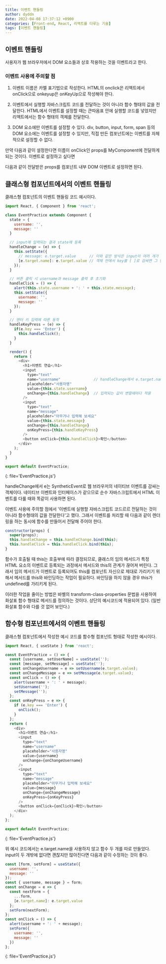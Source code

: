 ```yaml
---
title: 이벤트 핸들링
author: dyddn
date: 2022-04-08 17:37:12 +0900
categories: [Front-end, React, 리액트를 다루는 기술]
tags: [이벤트 핸들링]
---
```


## 이벤트 핸들링
사용자가 웹 브라우저에서 DOM 요소들과 상호 작용하는 것을 이벤트라고 한다. 

### 이벤트 사용에 주의할 점
1. 이벤트 이름은 카멜 표기법으로 작성한다.
HTML의 onclick은 리액트에서 onClick으로 onkeyup은 onKeyUp으로 작성해야 한다.

2. 이벤트에서 실행할 자바스크립트 코드를 전달하는 것이 아니라 함수 형태의 값을 전달한다.
HTML에서 이벤트를 설정할 때는 큰따옴표 안에 실행할 코드를 넣었지만 리액트에서는 함수 형태의 객체를 전달한다. 

3. DOM 요소에만 이벤트를 설정할 수 있다.
div, button, input, form, span 등의 DOM 요소에는 이벤트를 설정할 수 있지만, 직접 만든 컴포넌트에는 이벤트를 자체적으로 설정할 수 없다.

만약 <MyComponent onClick={doSonething}/> 다음과 같이 설정한다면 이름이 onClick인 props를 MyComponent에 전달하게 되는 것이다. 이벤트로 설정하고 싶다면 <div onClick={this.props.onClick}> 다음과 같이 전달받은 props를 컴포넌트 내부 DOM 이벤트로 설정하면 된다.

## 클래스형 컴포넌트에서의 이벤트 핸들링
클래스형 컴포넌트의 이벤트 핸들링 코드 예시이다.

```js
import React, { Component } from 'react';

class EventPractice extends Component {
  state = {
    username: '',
    message: ''
  }

  // input에 입력되는 결과 state에 등록
  handleChange = (e) => {
    this.setState({
      // message: e.target.value      // 이와 같은 방식은 input이 여러 개가 되면 동일한 함수로 처리할 수 없다.
      [e.target.name]: e.target.value // 객체 안에서 key를 [ ]로 감싸면 그 안에 넣은 레퍼런스가 가리키는 실제 값이 key 값으로 사용된다.
    });
  }

  // 버튼 클릭 시 username과 message 출력 후 초기화
  handleClick = () => {
    alert(this.state.username + ': ' + this.state.message);
    this.setState({
      username: '',
      message: ''
    });
  }

  // 엔터 키 입력에 따른 동작
  handleKeyPress = (e) => {
    if(e.key === 'Enter') {
      this.handleClick();
    }
  }

  render() {
    return (
      <div>
        <h1>이벤트 연습</h1>
        <input
          type="text"
          name="username"               // handleChange에서 e.target.name 부분에 해당하므로 state와 key 값을 동일하게 설정해야 한다.
          placeholder="사용자명"
          value={this.state.username}
          onChange={this.handleChange}  // 입력되는 값이 변할때마다 적용
        />
        <input
          type="text"
          name="message"
          placeholder="아무거나 입력해 보세요"
          value={this.state.message}
          onChange={this.handleChange}
          onKeyPress={this.handleKeyPress}
        />
        <button onClick={this.handleClick}>확인</button>
      </div>
    );
  }
}

export default EventPractice;
```
{: file='EventPractice.js'}

handleChange에서 e는 SyntheticEvent로 웹 브라우저의 네이티브 이벤트를 감싸는 객체이다. 네이티브 이벤트와 인터페이스가 같으므로 순수 자바스크립트에서 HTML 이벤트를 다룰 때와 똑같이 사용하면 된다.

이벤트 사용에 주의할 점에서 '이벤트에 실행할 자바스크립트 코드르르 전달하는 것이 아니라 함수형태의 값을 전달한다'고 했다. 그래서 이벤트를 처리할 때 다음과 같이 렌더링을 하는 동시에 함수를 만들어서 전달해 주어야 한다.

```js
constructor(props) {
  super(props);
  this.handleChange = this.handleChange.bind(this);
  this.handleClick = this.handleClick.bind(this);
}
```

함수가 호출될 때 this는 호출부에 따라 결정되므로, 클래스의 임의 메서드가 특정 HTML 요소의 이벤트로 등록되는 과정에서 메서드와 this의 관계가 끊어져 버린다. 그래서 임의 메서드가 이벤트로 등록되어도 this를 컴포넌트 자신으로 제대로 가리키기 위해서 메서드를 this와 바인딩하는 작업이 필요하다. 바인딩을 하지 않을 경우 this가 undefined를 가리키게 된다.

이러한 작업을 줄이는 방법은 바벨의 transform-class-properties 문법을 사용하여 화살표 함수 형태로 메서드를 정의하는 것이다. 상단의 예시코드에 적용되어 있다. (일반 화살표 함수와 다를 것 없어 보인다.)

## 함수형 컴포넌트에서의 이벤트 핸들링

클래스형 컴포넌트에서 작성한 예시 코드를 함수형 컴포넌트 형태로 작성한 예시이다.

```js
import React, { useState } from 'react';

const EventPractice = () => {
  const [username, setUserName] = useState('');
  const [message, setMessage] = useState('');
  const onChangeUsername = e => setUsername(e.target.value);
  const onChangeMessage = e => setMessage(e.target.value);
  const onClick = () => {
    alert(username + ': ' + message);
    setUsername('');
    setMessage('');
  };
  const onKeyPress = e => {
    if (e.key === 'Enter') {
      onClick();
    }
  };
  return (
    <div>
      <h1>이벤트 연습</h1>
      <input
        type="text"
        name="username"
        placeholder="사용자명"
        value={username}
        onChange={onChangeUsername}
      />
      <input
        type="text"
        name="message"
        placeholder="아무거나 입력해 보세요"
        value={message}
        onChange={onChangeMessage}
        onKeyPress={onKeyPress}
      />
      <button onClick={onClick}>확인</button>
    </div>
  );
};

export default EventPractice;
```
{: file='EventPractice.js'}

위 예시 코드에서는 e.target.name을 사용하지 않고 함수 두 개를 따로 만들었다. input이 두 개밖에 없다면 괜찮지만 많아진다면 다음과 같이 수정하는 것이 좋다.

```js
const [form, setForm] = useState({
  username: '',
  message: ''
});
const { username, message } = form;
const onChange = e => {
  const nextForm = {
    ...form,
    [e.target.name]: e.target.value
  };
  setForm(nextForm);
};
const onClick = () => {
  alert(username + ': ' + message);
  setForm({
    username: '',
    message: ''
  })
};
```
{: file='EventPractice.js'}

